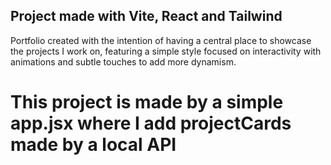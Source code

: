 ## Project made with Vite, React and Tailwind

Portfolio created with the intention of having a central place to showcase the projects I work on,
featuring a simple style focused on interactivity with animations and subtle touches to add more dynamism.

# This project is made by a simple app.jsx where I add projectCards made by a local API

